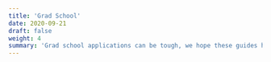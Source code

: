 ```yaml
---
title: 'Grad School'
date: 2020-09-21
draft: false
weight: 4
summary: 'Grad school applications can be tough, we hope these guides help make things a bit easier!'
---
```


